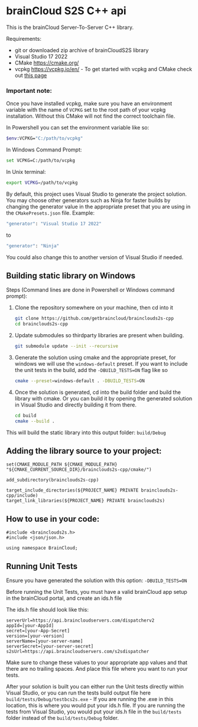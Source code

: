 # brainCloud S2S C++ api

This is the brainCloud Server-To-Server C++ library.

Requirements:

- git or downloaded zip archive of brainCloudS2S library 
- Visual Studio 17 2022
- CMake https://cmake.org/
- vcpkg https://vcpkg.io/en/ - To get started with vcpkg and CMake check out [this page](https://learn.microsoft.com/en-us/vcpkg/get_started/get-started?pivots=shell-cmd)

### Important note: 
Once you have installed vcpkg, make sure you have an environment variable with the name of `VCPKG` set to the root path of your vcpkg installation. Without this CMake will not find the correct toolchain file.

In Powershell you can set the environment variable like so:
```bash
$env:VCPKG="C:/path/to/vcpkg"
```
In Windows Command Prompt:
```bash
set VCPKG=C:/path/to/vcpkg
```
In Unix terminal:
```bash
export VCPKG=/path/to/vcpkg
```

By default, this project uses Visual Studio to generate the project solution. You may choose other generators such as Ninja for faster builds by changing the generator value in the appropriate preset that you are using in the `CMakePresets.json` file.
Example:
```bash 
"generator": "Visual Studio 17 2022"
```
to 
```bash 
"generator": "Ninja"
```
You could also change this to another version of Visual Studio if needed.

## Building static library on Windows

Steps (Command lines are done in Powershell or Windows command prompt):

1.	Clone the repository somewhere on your machine, then cd into it
	```bash
	git clone https://github.com/getbraincloud/brainclouds2s-cpp
	cd brainclouds2s-cpp
	```
2.	Update submodules so thirdparty libraries are present when building.
	```bash
	git submodule update --init --recursive
	```
3.	Generate the solution using cmake and the appropriate preset, for windows we will use the `windows-default` preset. If you want to include the unit tests in the build, add the `-DBUILD_TESTS=ON` flag like so
	```bash
	cmake --preset=windows-default . -DBUILD_TESTS=ON
	```
4.	Once the solution is generated, cd into the build folder and build the library with cmake. Or you can build it by opening the generated solution in Visual Studio and directly building it from there. 
	```bash
	cd build
	cmake --build .
	```
	
This will build the static library into this output folder: `build/Debug`
 
## Adding the library source to your project:
```
set(CMAKE_MODULE_PATH ${CMAKE_MODULE_PATH} "${CMAKE_CURRENT_SOURCE_DIR}/brainclouds2s-cpp/cmake/")

add_subdirectory(brainclouds2s-cpp)

target_include_directories(${PROJECT_NAME} PRIVATE brainclouds2s-cpp/include)
target_link_libraries(${PROJECT_NAME} PRIVATE brainclouds2s)
```

## How to use in your code:
```
#include <brainclouds2s.h>
#include <json/json.h>

using namespace BrainCloud;

```

## Running Unit Tests 

Ensure you have generated the solution with this option: `-DBUILD_TESTS=ON`

Before running the Unit Tests, you must have a valid brainCloud app setup in the brainCloud portal, and create an ids.h file

The ids.h file should look like this:
```
serverUrl=https://api.braincloudservers.com/dispatcherv2
appId=[your-AppId]
secret=[your-App-Secret]
version=[your-version]
serverName=[your-server-name]
serverSecret=[your-server-secret]
s2sUrl=https://api.braincloudservers.com/s2sdispatcher
```
Make sure to change these values to your appropriate app values and that there are no trailing spaces. And place this file where you want to run your tests.

After your solution is built you can either run the Unit tests directly within Visual Studio, or you can run the tests build output file here `build/tests/Debug/testbcs2s.exe` - If you are running the .exe in this location, this is where you would put your ids.h file. If you are running the tests from Visual Studio, you would put your ids.h file in the `build/tests` folder instead of the `build/tests/Debug` folder. 
